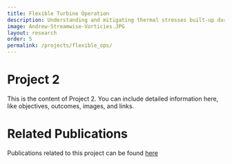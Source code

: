 ```yaml
---
title: Flexible Turbine Operation
description: Understanding and mitigating thermal stresses built-up during start-up/shutdown to improve turbine flexibility.
image: Andrew-Streamwise-Vorticies.JPG
layout: research
order: 5
permalink: /projects/flexible_ops/
---
```


# Project 2

This is the content of Project 2. You can include detailed information here, like objectives, outcomes, images, and links.

# Related Publications

Publications related to this project can be found <a href="{{ site.url }}{{ site.baseurl }}/publications/#flexible-turbine-operation">here</a>